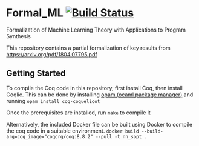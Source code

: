 # Formal_ML [![Build Status](https://travis.ibm.com/formal-ml/Formal_ML.svg?token=XczbKxqtWXAe2zryXPvK&branch=master)](https://travis.ibm.com/formal-ml/Formal_ML)
Formalization of Machine Learning Theory with Applications to Program Synthesis

This repository contains a partial formalization of key results from https://arxiv.org/pdf/1804.07795.pdf

## Getting Started

To compile the Coq code in this repository, first install Coq, then install Coqlic.
This can be done by installing [opam (ocaml package manager)](https://opam.ocaml.org/) and running `opam install coq-coquelicot`

Once the prerequisites are installed, run `make` to compile it

Alternatively, the included Docker file can be built using Docker to compile the coq code in a suitable environment.
`docker build --build-arg=coq_image="coqorg/coq:8.8.2" --pull -t nn_sopt .`
